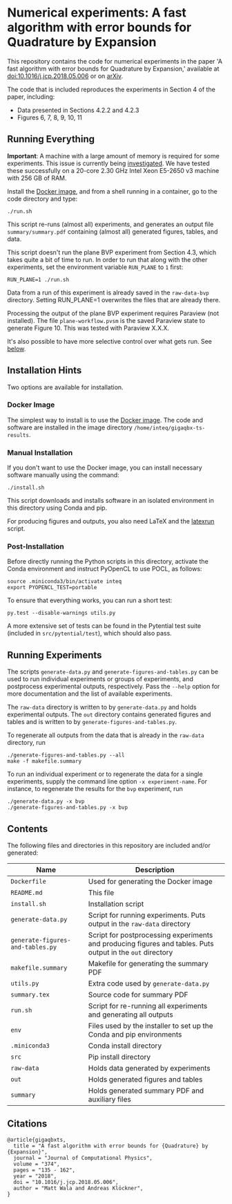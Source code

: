 # Numerical experiments: A fast algorithm with error bounds for Quadrature by Expansion

This repository contains the code for numerical experiments in the paper 'A fast
algorithm with error bounds for Quadrature by Expansion,' available at
[doi:10.1016/j.jcp.2018.05.006](https://doi.org/10.1016/j.jcp.2018.05.006) or on
[arXiv](https://arxiv.org/abs/1801.04070).

The code that is included reproduces the experiments in Section 4 of
the paper, including:

* Data presented in Sections 4.2.2 and 4.2.3
* Figures 6, 7, 8, 9, 10, 11

## Running Everything

**Important**: A machine with a large amount of memory is required for
some experiments. This issue is currently being
[investigated](https://gitlab.tiker.net/inducer/pytential/issues/137). We
have tested these successfully on a 20-core 2.30 GHz Intel Xeon
E5-2650 v3 machine with 256 GB of RAM.

Install the [Docker image](#docker-image), and from a shell running in a
container, go to the code directory and type:
```
./run.sh
```
This script re-runs (almost all) experiments, and generates an output file
`summary/summary.pdf` containing (almost all) generated figures, tables, and
data.

This script doesn't run the plane BVP experiment from Section 4.3,
which takes quite a bit of time to run. In order to run that along
with the other experiments, set the environment variable `RUN_PLANE`
to `1` first:
```
RUN_PLANE=1 ./run.sh
```
Data from a run of this experiment is already saved in the
`raw-data-bvp` directory. Setting RUN_PLANE=1 overwrites the files
that are already there.

Processing the output of the plane BVP experiment requires Paraview
(not installed). The file `plane-workflow.pvsm` is the saved Paraview
state to generate Figure 10. This was tested with Paraview X.X.X.

It's also possible to have more selective control over what gets run. See
[below](#running-experiments).

## Installation Hints

Two options are available for installation.

### Docker Image

The simplest way to install is to use the
[Docker image](http://dx.doi.org/10.5281/zenodo.3483367). The code
and software are installed in the image directory
`/home/inteq/gigaqbx-ts-results`.

### Manual Installation

If you don't want to use the Docker image, you can install necessary software
manually using the command:
```
./install.sh
```
This script downloads and installs software in an isolated environment in this
directory using Conda and pip.

For producing figures and outputs, you also need LaTeX and the
[latexrun](https://github.com/aclements/latexrun) script.

### Post-Installation

Before directly running the Python scripts in this directory, activate the
Conda environment and instruct PyOpenCL to use POCL, as follows:
```
source .miniconda3/bin/activate inteq
export PYOPENCL_TEST=portable
```

To ensure that everything works, you can run a short test:
```
py.test --disable-warnings utils.py
```

A more extensive set of tests can be found in the Pytential test suite (included
in `src/pytential/test`), which should also pass.

## Running Experiments

The scripts `generate-data.py` and `generate-figures-and-tables.py` can be used
to run individual experiments or groups of experiments, and postprocess
experimental outputs, respectively. Pass the `--help` option for more
documentation and the list of available experiments.

The `raw-data` directory is written to by `generate-data.py` and holds
experimental outputs. The `out` directory contains generated figures and tables
and is written to by `generate-figures-and-tables.py`.

To regenerate all outputs from the data that is already in the `raw-data`
directory, run

```
./generate-figures-and-tables.py --all
make -f makefile.summary
```

To run an individual experiment or to regenerate the data for a single
experiments, supply the command line option `-x experiment-name`. For instance, to
regenerate the results for the `bvp` experiment, run

```
./generate-data.py -x bvp
./generate-figures-and-tables.py -x bvp
```

## Contents

The following files and directories in this repository are included and/or
generated:

| Name | Description |
|----------------------------------|------------------------------------------------------------------------------------------------------------|
| `Dockerfile` | Used for generating the Docker image |
| `README.md` | This file |
| `install.sh` | Installation script |
| `generate-data.py` | Script for running experiments. Puts output in the `raw-data` directory |
| `generate-figures-and-tables.py` | Script for postprocessing experiments and producing figures and tables. Puts output in the `out` directory |
| `makefile.summary` | Makefile for generating the summary PDF |
| `utils.py` | Extra code used by `generate-data.py` |
| `summary.tex` | Source code for summary PDF |
| `run.sh` | Script for re-running all experiments and generating all outputs |
| `env` | Files used by the installer to set up the Conda and pip environments |
| `.miniconda3` | Conda install directory |
| `src` | Pip install directory |
| `raw-data` | Holds data generated by experiments |
| `out` | Holds generated figures and tables |
| `summary` | Holds generated summary PDF and auxiliary files |

## Citations

```
@article{gigaqbxts,
  title = "A fast algorithm with error bounds for {Quadrature} by {Expansion}",
  journal = "Journal of Computational Physics",
  volume = "374",
  pages = "135 - 162",
  year = "2018",
  doi = "10.1016/j.jcp.2018.05.006",
  author = "Matt Wala and Andreas Klöckner",
}
```
